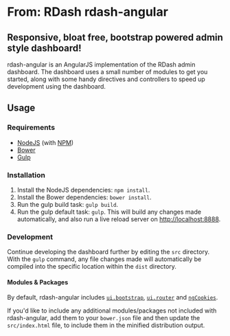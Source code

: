# From: RDash rdash-angular
## Responsive, bloat free, bootstrap powered admin style dashboard!

rdash-angular is an AngularJS implementation of the RDash admin dashboard. The dashboard uses a small number of modules to get you started, along with some handy directives and controllers to speed up development using the dashboard.

## Usage
### Requirements
* [NodeJS](http://nodejs.org/) (with [NPM](https://www.npmjs.org/))
* [Bower](http://bower.io)
* [Gulp](http://gulpjs.com)

### Installation
1. Install the NodeJS dependencies: `npm install`.
2. Install the Bower dependencies: `bower install`.
3. Run the gulp build task: `gulp build`.
4. Run the gulp default task: `gulp`. This will build any changes made automatically, and also run a live reload server on [http://localhost:8888](http://localhost:8888).

### Development
Continue developing the dashboard further by editing the `src` directory. With the `gulp` command, any file changes made will automatically be compiled into the specific location within the `dist` directory.

#### Modules & Packages
By default, rdash-angular includes [`ui.bootstrap`](http://angular-ui.github.io/bootstrap/), [`ui.router`](https://github.com/angular-ui/ui-router) and [`ngCookies`](https://docs.angularjs.org/api/ngCookies). 

If you'd like to include any additional modules/packages not included with rdash-angular, add them to your `bower.json` file and then update the `src/index.html` file, to include them in the minified distribution output.